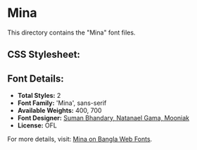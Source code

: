 # Mina

This directory contains the "Mina" font files.

## CSS Stylesheet:


## Font Details:
- **Total Styles:** 2
- **Font Family:** 'Mina', sans-serif
- **Available Weights:** 400, 700
- **Font Designer:** [Suman Bhandary, Natanael Gama, Mooniak](https://github.com/suman51284)
- **License:** OFL

For more details, visit: [Mina on Bangla Web Fonts](https://banglawebfonts.pages.dev/mina/#about).